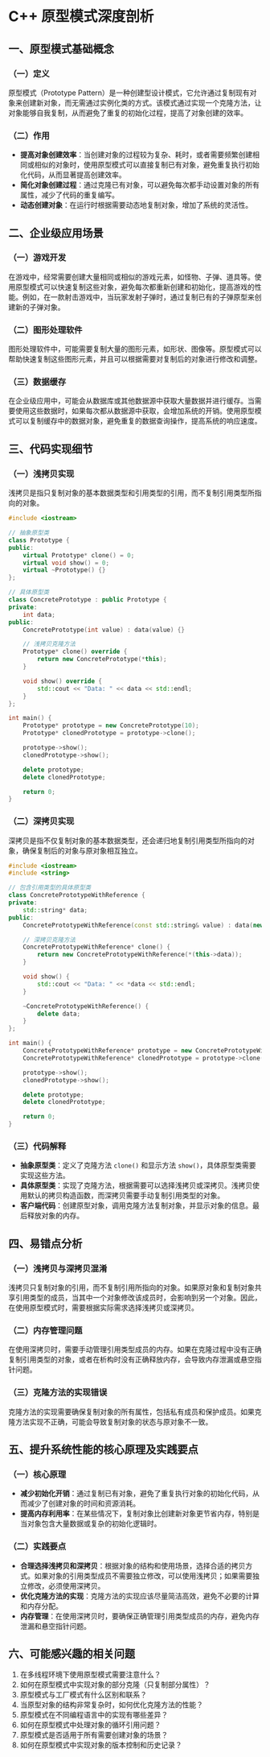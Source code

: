 # C++ 原型模式深度剖析

## 一、原型模式基础概念
### （一）定义
原型模式（Prototype Pattern）是一种创建型设计模式，它允许通过复制现有对象来创建新对象，而无需通过实例化类的方式。该模式通过实现一个克隆方法，让对象能够自我复制，从而避免了重复的初始化过程，提高了对象创建的效率。

### （二）作用
- **提高对象创建效率**：当创建对象的过程较为复杂、耗时，或者需要频繁创建相同或相似的对象时，使用原型模式可以直接复制已有对象，避免重复执行初始化代码，从而显著提高创建效率。
- **简化对象创建过程**：通过克隆已有对象，可以避免每次都手动设置对象的所有属性，减少了代码的重复编写。
- **动态创建对象**：在运行时根据需要动态地复制对象，增加了系统的灵活性。

## 二、企业级应用场景
### （一）游戏开发
在游戏中，经常需要创建大量相同或相似的游戏元素，如怪物、子弹、道具等。使用原型模式可以快速复制这些对象，避免每次都重新创建和初始化，提高游戏的性能。例如，在一款射击游戏中，当玩家发射子弹时，通过复制已有的子弹原型来创建新的子弹对象。

### （二）图形处理软件
图形处理软件中，可能需要复制大量的图形元素，如形状、图像等。原型模式可以帮助快速复制这些图形元素，并且可以根据需要对复制后的对象进行修改和调整。

### （三）数据缓存
在企业级应用中，可能会从数据库或其他数据源中获取大量数据并进行缓存。当需要使用这些数据时，如果每次都从数据源中获取，会增加系统的开销。使用原型模式可以复制缓存中的数据对象，避免重复的数据查询操作，提高系统的响应速度。

## 三、代码实现细节
### （一）浅拷贝实现
浅拷贝是指只复制对象的基本数据类型和引用类型的引用，而不复制引用类型所指向的对象。

```cpp
#include <iostream>

// 抽象原型类
class Prototype {
public:
    virtual Prototype* clone() = 0;
    virtual void show() = 0;
    virtual ~Prototype() {}
};

// 具体原型类
class ConcretePrototype : public Prototype {
private:
    int data;
public:
    ConcretePrototype(int value) : data(value) {}

    // 浅拷贝克隆方法
    Prototype* clone() override {
        return new ConcretePrototype(*this);
    }

    void show() override {
        std::cout << "Data: " << data << std::endl;
    }
};

int main() {
    Prototype* prototype = new ConcretePrototype(10);
    Prototype* clonedPrototype = prototype->clone();

    prototype->show();
    clonedPrototype->show();

    delete prototype;
    delete clonedPrototype;

    return 0;
}
```

### （二）深拷贝实现
深拷贝是指不仅复制对象的基本数据类型，还会递归地复制引用类型所指向的对象，确保复制后的对象与原对象相互独立。

```cpp
#include <iostream>
#include <string>

// 包含引用类型的具体原型类
class ConcretePrototypeWithReference {
private:
    std::string* data;
public:
    ConcretePrototypeWithReference(const std::string& value) : data(new std::string(value)) {}

    // 深拷贝克隆方法
    ConcretePrototypeWithReference* clone() {
        return new ConcretePrototypeWithReference(*(this->data));
    }

    void show() {
        std::cout << "Data: " << *data << std::endl;
    }

    ~ConcretePrototypeWithReference() {
        delete data;
    }
};

int main() {
    ConcretePrototypeWithReference* prototype = new ConcretePrototypeWithReference("Hello, World!");
    ConcretePrototypeWithReference* clonedPrototype = prototype->clone();

    prototype->show();
    clonedPrototype->show();

    delete prototype;
    delete clonedPrototype;

    return 0;
}
```

### （三）代码解释
- **抽象原型类**：定义了克隆方法 `clone()` 和显示方法 `show()`，具体原型类需要实现这些方法。
- **具体原型类**：实现了克隆方法，根据需要可以选择浅拷贝或深拷贝。浅拷贝使用默认的拷贝构造函数，而深拷贝需要手动复制引用类型的对象。
- **客户端代码**：创建原型对象，调用克隆方法复制对象，并显示对象的信息。最后释放对象的内存。

## 四、易错点分析
### （一）浅拷贝与深拷贝混淆
浅拷贝只复制对象的引用，而不复制引用所指向的对象。如果原对象和复制对象共享引用类型的成员，当其中一个对象修改该成员时，会影响到另一个对象。因此，在使用原型模式时，需要根据实际需求选择浅拷贝或深拷贝。

### （二）内存管理问题
在使用深拷贝时，需要手动管理引用类型成员的内存。如果在克隆过程中没有正确复制引用类型的对象，或者在析构时没有正确释放内存，会导致内存泄漏或悬空指针问题。

### （三）克隆方法的实现错误
克隆方法的实现需要确保复制对象的所有属性，包括私有成员和保护成员。如果克隆方法实现不正确，可能会导致复制对象的状态与原对象不一致。

## 五、提升系统性能的核心原理及实践要点
### （一）核心原理
- **减少初始化开销**：通过复制已有对象，避免了重复执行对象的初始化代码，从而减少了创建对象的时间和资源消耗。
- **提高内存利用率**：在某些情况下，复制对象比创建新对象更节省内存，特别是当对象包含大量数据或复杂的初始化逻辑时。

### （二）实践要点
- **合理选择浅拷贝和深拷贝**：根据对象的结构和使用场景，选择合适的拷贝方式。如果对象的引用类型成员不需要独立修改，可以使用浅拷贝；如果需要独立修改，必须使用深拷贝。
- **优化克隆方法的实现**：克隆方法的实现应该尽量简洁高效，避免不必要的计算和内存分配。
- **内存管理**：在使用深拷贝时，要确保正确管理引用类型成员的内存，避免内存泄漏和悬空指针问题。

## 六、可能感兴趣的相关问题
1. 在多线程环境下使用原型模式需要注意什么？
2. 如何在原型模式中实现对象的部分克隆（只复制部分属性）？
3. 原型模式与工厂模式有什么区别和联系？
4. 当原型对象的结构非常复杂时，如何优化克隆方法的性能？
5. 原型模式在不同编程语言中的实现有哪些差异？
6. 如何在原型模式中处理对象的循环引用问题？
7. 原型模式是否适用于所有需要创建对象的场景？
8. 如何在原型模式中实现对象的版本控制和历史记录？ 